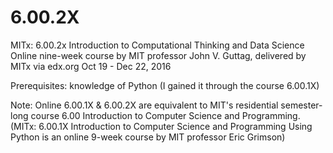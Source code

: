 # 6.00.2X
MITx: 6.00.2x Introduction to Computational Thinking and Data Science
Online nine-week course by MIT professor John V. Guttag,
delivered by MITx via edx.org Oct 19 - Dec 22, 2016

Prerequisites: knowledge of Python (I gained it through the course 6.00.1X)

Note: Online 6.00.1X & 6.00.2X are equivalent to MIT's residential semester-long course 6.00 Introduction to Computer Science
      and Programming.
      (MITx: 6.00.1X Introduction to Computer Science and Programming Using Python is an online 9-week course
          by MIT professor Eric Grimson)


